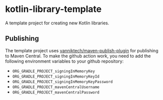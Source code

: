 # kotlin-library-template
A template project for creating new Kotlin libraries.

## Publishing
The template project uses [vanniktech/maven-publish-plugin](https://github.com/vanniktech/gradle-maven-publish-plugin) for publishing to Maven Central.
To make the github action work, you need to add the following environment variables to your github repository:
- `ORG_GRADLE_PROJECT_signingInMemoryKey`
- `ORG_GRADLE_PROJECT_signingInMemoryKeyId`
- `ORG_GRADLE_PROJECT_signingInMemoryKeyPassword`
- `ORG_GRADLE_PROJECT_mavenCentralUsername`
- `ORG_GRADLE_PROJECT_mavenCentralPassword`

